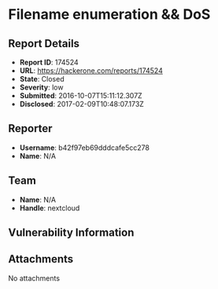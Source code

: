 # Filename enumeration && DoS

## Report Details
- **Report ID**: 174524
- **URL**: https://hackerone.com/reports/174524
- **State**: Closed
- **Severity**: low
- **Submitted**: 2016-10-07T15:11:12.307Z
- **Disclosed**: 2017-02-09T10:48:07.173Z

## Reporter
- **Username**: b42f97eb69dddcafe5cc278
- **Name**: N/A

## Team
- **Name**: N/A
- **Handle**: nextcloud

## Vulnerability Information


## Attachments
No attachments
